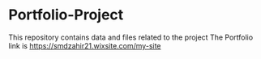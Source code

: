 # Portfolio-Project
This repository contains data and files related to the project
The Portfolio link is
https://smdzahir21.wixsite.com/my-site
